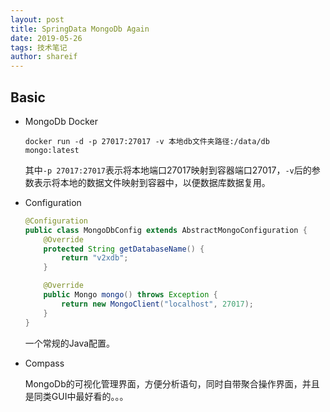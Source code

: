 ```yaml
---
layout: post
title: SpringData MongoDb Again
date: 2019-05-26
tags: 技术笔记
author: shareif
---
```


## Basic

* MongoDb Docker

  ```shell
  docker run -d -p 27017:27017 -v 本地db文件夹路径:/data/db mongo:latest
  ```

  其中`-p 27017:27017`表示将本地端口27017映射到容器端口27017，`-v`后的参数表示将本地的数据文件映射到容器中，以便数据库数据复用。

* Configuration

  ```java
  @Configuration
  public class MongoDbConfig extends AbstractMongoConfiguration {
      @Override
      protected String getDatabaseName() {
          return "v2xdb";
      }
  
      @Override
      public Mongo mongo() throws Exception {
          return new MongoClient("localhost", 27017);
      }
  }
  ```

  一个常规的Java配置。

* Compass

  MongoDb的可视化管理界面，方便分析语句，同时自带聚合操作界面，并且是同类GUI中最好看的。。。